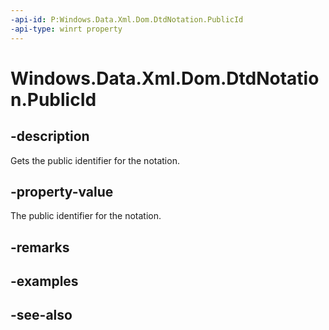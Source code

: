 ```yaml
---
-api-id: P:Windows.Data.Xml.Dom.DtdNotation.PublicId
-api-type: winrt property
---
```


<!-- Property syntax
public object PublicId { get; }
-->

# Windows.Data.Xml.Dom.DtdNotation.PublicId

## -description
Gets the public identifier for the notation.

## -property-value
The public identifier for the notation.

## -remarks

## -examples

## -see-also
